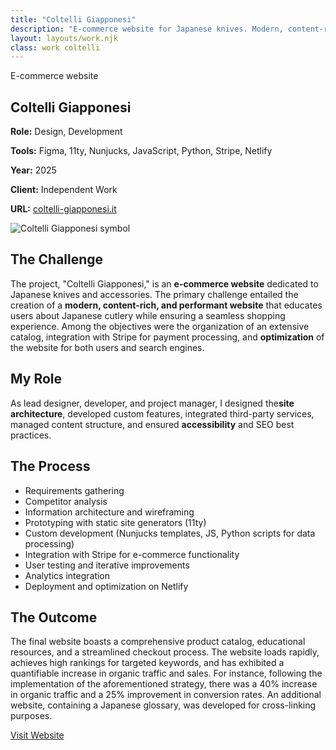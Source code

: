 ```yaml
---
title: "Coltelli Giapponesi"
description: "E-commerce website for Japanese knives. Modern, content-rich, and optimized for performance and SEO."
layout: layouts/work.njk
class: work coltelli
---
```

<section>

<p role="text" class="title">E-commerce website</p>

# Coltelli Giapponesi

<!-- The project, "Coltelli Giapponesi," is an **e-commerce website** dedicated to Japanese knives and accessories. -->

<section class="work-metadata">
  <p><strong>Role:</strong> Design, Development</p>
  <p><strong>Tools:</strong> Figma, 11ty, Nunjucks, JavaScript, Python, Stripe, Netlify</p>
  <p><strong>Year:</strong> 2025</p>
  <p><strong>Client:</strong> Independent Work</p>
  <p><strong>URL:</strong> <a href="https://coltelli-giapponesi.it/">coltelli-giapponesi.it</a></p>
</section>

<div class="work-image">
  <img src="/images/coltelli-giapponesi-it.jpg" alt="Coltelli Giapponesi symbol" class="">
</div>

</section>
<section class="work-section">

## The Challenge

The project, "Coltelli Giapponesi," is an **e-commerce website** dedicated to Japanese knives and accessories. The primary challenge entailed the creation of a **modern, content-rich, and performant website** that educates users about Japanese cutlery while ensuring a seamless shopping experience. Among the objectives were the organization of an extensive catalog, integration with Stripe for payment processing, and **optimization** of the website for both users and search engines.

</section>

<section class="work-section">

## My Role

As lead designer, developer, and project manager, I designed the**site architecture**, developed custom features, integrated third-party services, managed content structure, and ensured **accessibility** and SEO best practices.

</section>

<section class="work-section">

## The Process

- Requirements gathering
- Competitor analysis
- Information architecture and wireframing
- Prototyping with static site generators (11ty)
- Custom development (Nunjucks templates, JS, Python scripts for data processing)
- Integration with Stripe for e-commerce functionality
- User testing and iterative improvements
- Analytics integration
- Deployment and optimization on Netlify

</section>

<section class="work-section">

## The Outcome

The final website boasts a comprehensive product catalog, educational resources, and a streamlined checkout process. The website loads rapidly, achieves high rankings for targeted keywords, and has exhibited a quantifiable increase in organic traffic and sales. For instance, following the implementation of the aforementioned strategy, there was a 40% increase in organic traffic and a 25% improvement in conversion rates.
An additional website, containing a Japanese glossary, was developed for cross-linking purposes.

<a href="https://coltelli-giapponesi.it/" class="works-button" target="_blank" rel="noopener">Visit Website</a>
</section>
